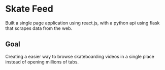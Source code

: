 # Skate Feed

 Built a single page application using react.js, with a python api using flask that scrapes data from the web.

## Goal

Creating a easier way to browse skateboarding videos in a single place instead of opening millions of tabs.
